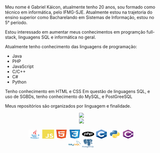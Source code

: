  Meu nome é Gabriel Káicon, atualmente tenho 20 anos, sou formado como técnico em informática, pelo IFMG-SJE. Atualmente estou na trajetoria do ensino superior como Bacharelando em Sistemas de Informação, estou no 5° período.
 
Estou interessado em aumentar meus conhecimentos em programção full-stack, linguagens SQL e informática no geral. 

Atualmente tenho conhecimento das linguagens de programação:
 - Java
 - PHP
 - JavaScript
 - C/C++
 - C#
 - Python
   
Tenho conhecimento em HTML e CSS
Em questão de linguagens SQL, e uso de SGBDs, tenho conhecimento do MySQL, e PostGreeSQL

Meus repositórios são organizados por linguagem e finalidade.

<div align="center">
	<img width="500em" src="https://github-readme-stats.vercel.app/api/top-langs/?username=gkaicon&layout=compact&langs_count=7&theme=dracula"/>
	<br>
  	<img width="500em" src="https://github-readme-stats.vercel.app/api?username=gkaicon&show_icons=true&theme=dracula&include_all_commits=true&count_private=true"/>
</div>

<div style="display: inline_block" align="center">
	<br>
  	<img align="center" alt="Java" height="30" width="40" src="https://raw.githubusercontent.com/devicons/devicon/master/icons/java/java-original.svg">
  	<img align="center" alt="Java Script" height="30" width="40" src="https://raw.githubusercontent.com/devicons/devicon/master/icons/javascript/javascript-plain.svg">
  	<img align="center" alt="HTML 5" height="30" width="40" src="https://raw.githubusercontent.com/devicons/devicon/master/icons/html5/html5-original.svg">
  	<img align="center" alt="CSS" height="30" width="40" src="https://raw.githubusercontent.com/devicons/devicon/master/icons/css3/css3-original.svg">
  	<img align="center" alt="PHP" height="30" width="40" src="https://raw.githubusercontent.com/devicons/devicon/master/icons/php/php-plain.svg">
  	<img align="center" alt="C++" height="30" width="40" src="https://raw.githubusercontent.com/devicons/devicon/master/icons/cplusplus/cplusplus-original.svg">
   	<img align="center" alt="Python" height="30" width="40" src="https://raw.githubusercontent.com/devicons/devicon/master/icons/python/python-original.svg">
	<img align="center" alt="C#" height="30" width="40" src="https://raw.githubusercontent.com/devicons/devicon/master/icons/csharp/csharp-original.svg">
	<div></div>
  	<div>
		<img align="center" alt="MySQL" height="30" width="40" src="https://raw.githubusercontent.com/devicons/devicon/master/icons/mysql/mysql-original-wordmark.svg">
		<img align="center" alt="PostGreeSQL" height="30" width="40" src="https://raw.githubusercontent.com/devicons/devicon/master/icons/postgresql/postgresql-plain-wordmark.svg">
	</div>
</div>
